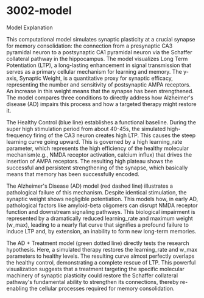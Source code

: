 # 3002-model
Model Explanation

This computational model simulates synaptic plasticity at a crucial synapse for memory consolidation: the connection from a presynaptic CA3 pyramidal neuron to a postsynaptic CA1 pyramidal neuron via the Schaffer collateral pathway in the hippocampus. The model visualizes Long Term Potentiation (LTP), a long-lasting enhancement in signal transmission that serves as a primary cellular mechanism for learning and memory. The y-axis, Synaptic Weight, is a quantitative proxy for synaptic efficacy, representing the number and sensitivity of postsynaptic AMPA receptors. An increase in this weight means that the synapse has been strengthened. The model compares three conditions to directly address how Alzheimer's disease (AD) impairs this process and how a targeted therapy might restore it.

The Healthy Control (blue line) establishes a functional baseline. During the super high stimulation period from about 40-45s, the simulated high-frequency firing of the CA3 neuron creates high LTP. This causes the steep learning curve going upward. This is governed by a high learning_rate parameter, which represents the high efficiency of the healthy molecular mechanism(e.g., NMDA receptor activation, calcium influx) that drives the insertion of AMPA receptors. The resulting high plateau shows the successful and persistent strengthening of the synapse, which basically means that memory has been successfully encoded.

The Alzheimer's Disease (AD) model (red dashed line) illustrates a pathological failure of this mechanism. Despite identical stimulation, the synaptic weight shows negligible potentiation. This models how, in early AD, pathological factors like amyloid-beta oligomers can disrupt NMDA receptor function and downstream signaling pathways. This biological impairment is represented by a dramatically reduced learning_rate and maximum weight (w_max), leading to a nearly flat curve that signifies a profound failure to induce LTP and, by extension, an inability to form new long-term memories.

The AD + Treatment model (green dotted line) directly tests the research hypothesis. Here, a simulated therapy restores the learning_rate and w_max parameters to healthy levels. The resulting curve almost perfectly overlaps the healthy control, demonstrating a complete rescue of LTP. This powerful visualization suggests that a treatment targeting the specific molecular machinery of synaptic plasticity could restore the Schaffer collateral pathway's fundamental ability to strengthen its connections, thereby re-enabling the cellular processes required for memory consolidation.
